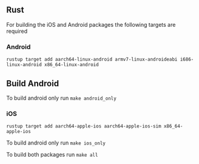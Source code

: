 ## Rust

For building the iOS and Android packages the following targets are required

### Android

`rustup target add aarch64-linux-android armv7-linux-androideabi i686-linux-android x86_64-linux-android`

## Build Android

To build android only run `make android_only`

### iOS

`rustup target add aarch64-apple-ios aarch64-apple-ios-sim x86_64-apple-ios`

To build android only run `make ios_only`


To build both packages run `make all`